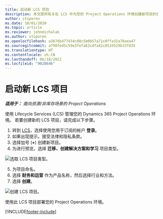 ```yaml
---
title: 启动新 LCS 项目
description: 本文提供有关在 LCS 中为您的 Project Operations 环境创建新项目的信息。
author: stsporen
ms.date: 10/01/2020
ms.topic: article
ms.reviewer: johnmichalak
ms.author: stsporen
ms.openlocfilehash: a3b7db477434c08c5b0b57a71c0ffa32a78aea47
ms.sourcegitcommit: a798fed5c59e3fefa62cdfa42c852d529b33fd35
ms.translationtype: HT
ms.contentlocale: zh-CN
ms.lasthandoff: 06/18/2022
ms.locfileid: "9028646"
---
```

# <a name="start-a-new-lcs-project"></a>启动新 LCS 项目

_**适用于：** 面向资源/非库存场景的 Project Operations_

使用 Lifecycle Services (LCS) 管理您的 Dynamics 365 Project Operations 环境。 若要创建新的 LCS 项目，请完成以下步骤。

1. 转到 [LCS](https://lcs.dynamics.com/Logon/Index)，选择使用您用于订阅的帐户 **登录**。
2. 如果出现提示，接受法律和隐私条款。
3. 选择加号 (**+**) 创建新项目。
4. 为进行预览，选择 **迁移、创建解决方案和学习** 项目类型。

  ![选取 LCS 项目类型。](./media/create-lcs-1.png)

5. 为项目命名。 
6. 选择 **财务和运营** 作为产品名称，然后选择行业和方法。 
7. 选择 **创建**。

![创建 LCS 项目。](./media/create-lcs-2.png)

使用此 LCS 项目部署您的 Project Operations 环境。



[!INCLUDE[footer-include](../includes/footer-banner.md)]